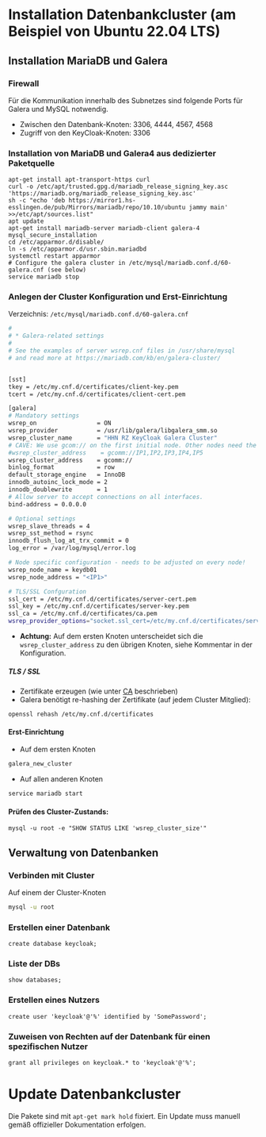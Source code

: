# Installation Datenbankcluster (am Beispiel von Ubuntu 22.04 LTS)

## Installation MariaDB und Galera

### Firewall

Für die Kommunikation innerhalb des Subnetzes sind folgende Ports für Galera und MySQL notwendig.

- Zwischen den Datenbank-Knoten: 3306, 4444, 4567, 4568
- Zugriff von den KeyCloak-Knoten: 3306

### Installation von MariaDB und Galera4 aus dedizierter Paketquelle 

```
apt-get install apt-transport-https curl
curl -o /etc/apt/trusted.gpg.d/mariadb_release_signing_key.asc 'https://mariadb.org/mariadb_release_signing_key.asc'
sh -c "echo 'deb https://mirror1.hs-esslingen.de/pub/Mirrors/mariadb/repo/10.10/ubuntu jammy main' >>/etc/apt/sources.list"
apt update
apt-get install mariadb-server mariadb-client galera-4
mysql_secure_installation
cd /etc/apparmor.d/disable/
ln -s /etc/apparmor.d/usr.sbin.mariadbd
systemctl restart apparmor
# Configure the galera cluster in /etc/mysql/mariadb.conf.d/60-galera.cnf (see below)
service mariadb stop
``` 

### Anlegen der Cluster Konfiguration und Erst-Einrichtung

Verzeichnis: `/etc/mysql/mariadb.conf.d/60-galera.cnf`

```bash
#
# * Galera-related settings
#
# See the examples of server wsrep.cnf files in /usr/share/mysql
# and read more at https://mariadb.com/kb/en/galera-cluster/


[sst]
tkey = /etc/my.cnf.d/certificates/client-key.pem
tcert = /etc/my.cnf.d/certificates/client-cert.pem

[galera]
# Mandatory settings
wsrep_on                 = ON
wsrep_provider           = /usr/lib/galera/libgalera_smm.so
wsrep_cluster_name       = "HHN RZ KeyCloak Galera Cluster"
# CAVE: We use gcom:// on the first initial node. Other nodes need the full address string
#wsrep_cluster_address    = gcomm://IP1,IP2,IP3,IP4,IP5
wsrep_cluster_address    = gcomm://
binlog_format            = row
default_storage_engine   = InnoDB
innodb_autoinc_lock_mode = 2
innodb_doublewrite       = 1
# Allow server to accept connections on all interfaces.
bind-address = 0.0.0.0

# Optional settings
wsrep_slave_threads = 4
wsrep_sst_method = rsync
innodb_flush_log_at_trx_commit = 0
log_error = /var/log/mysql/error.log

# Node specific configuration - needs to be adjusted on every node!
wsrep_node_name = keydb01
wsrep_node_address = "<IP1>"

# TLS/SSL Confguration
ssl_cert = /etc/my.cnf.d/certificates/server-cert.pem
ssl_key = /etc/my.cnf.d/certificates/server-key.pem
ssl_ca = /etc/my.cnf.d/certificates/ca.pem
wsrep_provider_options="socket.ssl_cert=/etc/my.cnf.d/certificates/server-cert.pem;socket.ssl_key=/etc/my.cnf.d/certificates/server-key.pem;socket.ssl_ca=/etc/my.cnf.d/certificates/ca.pem"
``` 

- **Achtung:** Auf dem ersten Knoten unterscheidet sich die `wsrep_cluster_address` zu den übrigen Knoten, siehe Kommentar in der Konfiguration.

##### TLS / SSL

- Zertifikate erzeugen (wie unter [CA](CA.md) beschrieben)
- Galera benötigt re-hashing der Zertifikate (auf jedem Cluster Mitglied):

```
openssl rehash /etc/my.cnf.d/certificates
```
#### Erst-Einrichtung

- Auf dem ersten Knoten

```bash
galera_new_cluster
```

- Auf allen anderen Knoten
```bash
service mariadb start
```

#### Prüfen des Cluster-Zustands:

```
mysql -u root -e "SHOW STATUS LIKE 'wsrep_cluster_size'"
```

## Verwaltung von Datenbanken

### Verbinden mit Cluster

Auf einem der Cluster-Knoten

```bash
mysql -u root 
```

### Erstellen einer Datenbank

```
create database keycloak;
```

### Liste der DBs

```
show databases;
```

### Erstellen eines Nutzers
```
create user 'keycloak'@'%' identified by 'SomePassword';
```

### Zuweisen von Rechten auf der Datenbank für einen spezifischen Nutzer
```
grant all privileges on keycloak.* to 'keycloak'@'%';
```

# Update Datenbankcluster

Die Pakete sind mit `apt-get mark hold` fixiert. Ein Update muss manuell gemäß offizieller Dokumentation erfolgen.